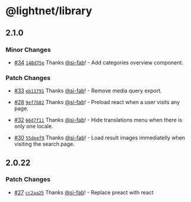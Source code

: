 # @lightnet/library

## 2.1.0

### Minor Changes

- [#34](https://github.com/LightNetDev/lightnet-library/pull/34) [`148d75e`](https://github.com/LightNetDev/lightnet-library/commit/148d75e602fe9b065cc9f984a7650e988baf400f) Thanks [@si-fab](https://github.com/si-fab)! - Add categories overview component.

### Patch Changes

- [#33](https://github.com/LightNetDev/lightnet-library/pull/33) [`eb11791`](https://github.com/LightNetDev/lightnet-library/commit/eb11791d2df3473d788c18876826f6eb0d150ad0) Thanks [@si-fab](https://github.com/si-fab)! - Remove media query export.

- [#28](https://github.com/LightNetDev/lightnet-library/pull/28) [`9ef7b82`](https://github.com/LightNetDev/lightnet-library/commit/9ef7b829484b279433cb2bd993de928dc7d86038) Thanks [@si-fab](https://github.com/si-fab)! - Preload react when a user visits any page.

- [#32](https://github.com/LightNetDev/lightnet-library/pull/32) [`66d7f11`](https://github.com/LightNetDev/lightnet-library/commit/66d7f11ddd93eb9aa84e0d0f56f72a5c52daaa1b) Thanks [@si-fab](https://github.com/si-fab)! - Hide translations menu when there is only one locale.

- [#30](https://github.com/LightNetDev/lightnet-library/pull/30) [`55deef9`](https://github.com/LightNetDev/lightnet-library/commit/55deef90e13048ac08aecd7c3b1799f9d7ed2a65) Thanks [@si-fab](https://github.com/si-fab)! - Load result images immediatelly when visiting the search page.

## 2.0.22

### Patch Changes

- [#27](https://github.com/LightNetDev/lightnet-library/pull/27) [`cc2aa25`](https://github.com/LightNetDev/lightnet-library/commit/cc2aa25d83547091072d9d963804b057bef4c488) Thanks [@si-fab](https://github.com/si-fab)! - Replace preact with react
